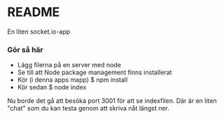 # README #

En liten socket.io-app

### Gör så här ###

* Lägg filerna på en server med node
* Se till att Node package management finns installerat
* Kör (i denna apps mapp) $ npm install
* Kör sedan $ node index

Nu borde det gå att besöka port 3001 för att se indexfilen.
Där är en liten "chat" som du kan testa genom att skriva nåt längst ner.